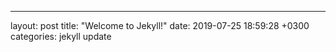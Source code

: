 ---
layout: post
title:  "Welcome to Jekyll!"
date:   2019-07-25 18:59:28 +0300
categories: jekyll update
